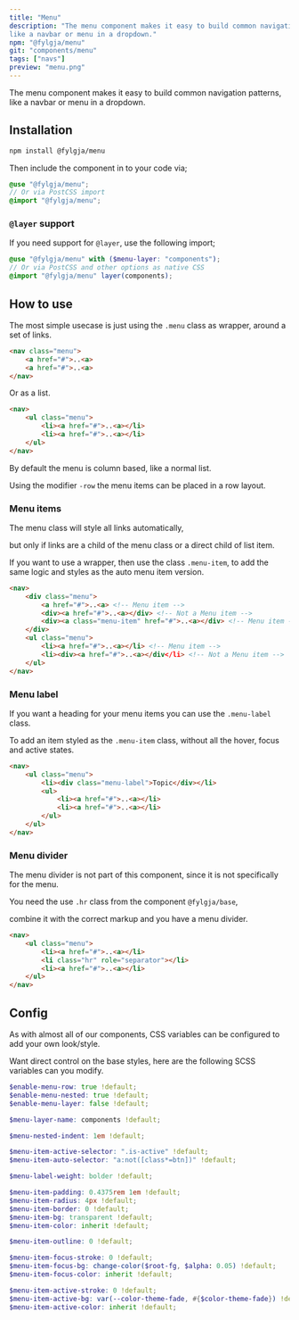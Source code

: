 ```yaml
---
title: "Menu"
description: "The menu component makes it easy to build common navigation patterns,
like a navbar or menu in a dropdown."
npm: "@fylgja/menu"
git: "components/menu"
tags: ["navs"]
preview: "menu.png"
---
```


The menu component makes it easy to build common navigation patterns,
like a navbar or menu in a dropdown.

## Installation

```bash
npm install @fylgja/menu
```

Then include the component in to your code via;

```scss
@use "@fylgja/menu";
// Or via PostCSS import
@import "@fylgja/menu";
```

### `@layer` support

If you need support for `@layer`,
use the following import;

```scss
@use "@fylgja/menu" with ($menu-layer: "components");
// Or via PostCSS and other options as native CSS
@import "@fylgja/menu" layer(components);
```

## How to use

The most simple usecase is just using the `.menu` class as wrapper, around a set of links.

```html
<nav class="menu">
    <a href="#">..<a>
    <a href="#">..<a>
</nav>
```

Or as a list.

```html
<nav>
    <ul class="menu">
        <li><a href="#">..<a></li>
        <li><a href="#">..<a></li>
    </ul>
</nav>
```

By default the menu is column based, like a normal list.

Using the modifier `-row` the menu items can be placed in a row layout.

### Menu items

The menu class will style all links automatically,

but only if links are a child of the menu class or a direct child of list item.

If you want to use a wrapper, then use the class `.menu-item`,
to add the same logic and styles as the auto menu item version.

```html
<nav>
    <div class="menu">
        <a href="#">..<a> <!-- Menu item -->
        <div><a href="#">..<a></div> <!-- Not a Menu item -->
        <div><a class="menu-item" href="#">..<a></div> <!-- Menu item -->
    </div>
    <ul class="menu">
        <li><a href="#">..<a></li> <!-- Menu item -->
        <li><div><a href="#">..<a></div</li> <!-- Not a Menu item -->
    </ul>
</nav>
```

### Menu label

If you want a heading for your menu items you can use the `.menu-label` class.

To add an item styled as the `.menu-item` class, without all the hover, focus and active states.

```html
<nav>
    <ul class="menu">
        <li><div class="menu-label">Topic</div></li>
        <ul>
            <li><a href="#">..<a></li>
            <li><a href="#">..<a></li>
        </ul>
    </ul>
</nav>
```

### Menu divider

The menu divider is not part of this component, since it is not specifically for the menu.

You need the use `.hr` class from the component `@fylgja/base`,

combine it with the correct markup and you have a menu divider.

```html
<nav>
    <ul class="menu">
        <li><a href="#">..<a></li>
        <li class="hr" role="separator"></li>
        <li><a href="#">..<a></li>
    </ul>
</nav>
```

## Config

As with almost all of our components, CSS variables can be configured to add your own look/style.

Want direct control on the base styles, here are the following SCSS variables can you modify.

```scss
$enable-menu-row: true !default;
$enable-menu-nested: true !default;
$enable-menu-layer: false !default;

$menu-layer-name: components !default;

$menu-nested-indent: 1em !default;

$menu-item-active-selector: ".is-active" !default;
$menu-item-auto-selector: "a:not([class*=btn])" !default;

$menu-label-weight: bolder !default;

$menu-item-padding: 0.4375rem 1em !default;
$menu-item-radius: 4px !default;
$menu-item-border: 0 !default;
$menu-item-bg: transparent !default;
$menu-item-color: inherit !default;

$menu-item-outline: 0 !default;

$menu-item-focus-stroke: 0 !default;
$menu-item-focus-bg: change-color($root-fg, $alpha: 0.05) !default;
$menu-item-focus-color: inherit !default;

$menu-item-active-stroke: 0 !default;
$menu-item-active-bg: var(--color-theme-fade, #{$color-theme-fade}) !default;
$menu-item-active-color: inherit !default;
```

